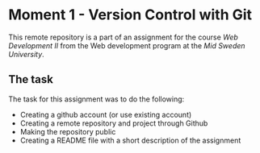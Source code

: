 # Moment 1 - Version Control with Git

This remote repository is a part of an assignment for the course _Web Development II_ from the Web development program at the _Mid Sweden University_.

##  The task

The task for this assignment was to do the following: 
 
* Creating a github account (or use existing account)
* Creating a remote repository and project through Github 
* Making the repository public
* Creating a README file with a short description of the assignment
